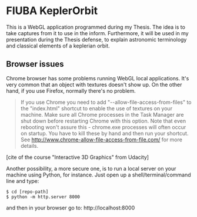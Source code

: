 # FIUBA KeplerOrbit
This is a WebGL application programmed during my Thesis. The idea is to take captures from it to use in the inform. Furthermore, it will be used in my presentation during the Thesis defense, to explain astronomic terminology and classical elements of a keplerian orbit.

## Browser issues
Chrome browser has some problems running WebGL local applications. It's very common that an object with textures doesn't show up. On the other hand, if you use Firefox, normally there's no problem.
>If you use Chrome you need to add "--allow-file-access-from-files" to the "index.html" shortcut to enable the use of textures on your machine. Make sure all Chrome processes in the Task Manager are shut down before restarting Chrome with this option. Note that even rebooting won't assure this - chrome.exe processes will often occur on startup. You have to kill these by hand and then run your shortcut. See http://www.chrome-allow-file-access-from-file.com/ for more details. 

[cite of the course "Interactive 3D Graphics" from Udacity]

Another possibility, a more secure one, is to run a local server on your machine using Python, for instance. Just open up a shell/terminal/command line and type: 
```
$ cd [repo-path]
$ python -m http.server 8000
```
and then in your browser go to:
http://localhost:8000
